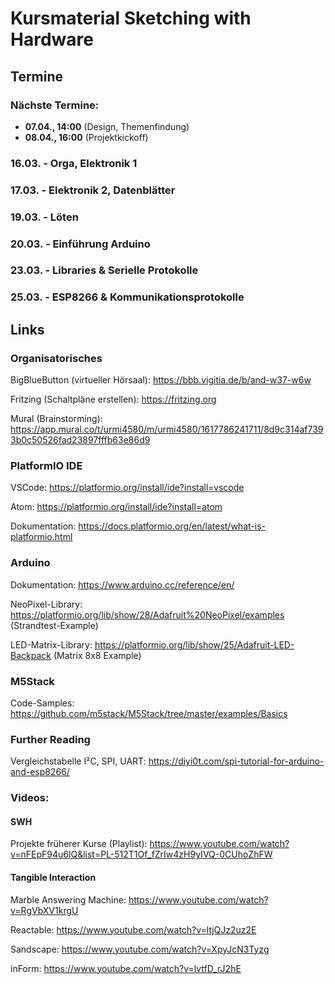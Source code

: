 # Kursmaterial Sketching with Hardware

## Termine

### Nächste Termine:

 * **07.04., 14:00** (Design, Themenfindung)
 * **08.04., 16:00** (Projektkickoff)

### 16.03. - Orga, Elektronik 1

### 17.03. - Elektronik 2, Datenblätter

### 19.03. - Löten

### 20.03. - Einführung Arduino

### 23.03. - Libraries & Serielle Protokolle

### 25.03. - ESP8266 & Kommunikationsprotokolle

## Links

### Organisatorisches

BigBlueButton (virtueller Hörsaal):
<https://bbb.vigitia.de/b/and-w37-w6w>

Fritzing (Schaltpläne erstellen):
<https://fritzing.org>

Mural (Brainstorming):
<https://app.mural.co/t/urmi4580/m/urmi4580/1617786241711/8d9c314af7393b0c50526fad23897fffb63e86d9>

### PlatformIO IDE

VSCode: <https://platformio.org/install/ide?install=vscode>

Atom: <https://platformio.org/install/ide?install=atom>

Dokumentation: <https://docs.platformio.org/en/latest/what-is-platformio.html>

### Arduino

Dokumentation: <https://www.arduino.cc/reference/en/>

NeoPixel-Library: <https://platformio.org/lib/show/28/Adafruit%20NeoPixel/examples> (Strandtest-Example)

LED-Matrix-Library: <https://platformio.org/lib/show/25/Adafruit-LED-Backpack> (Matrix 8x8 Example)

### M5Stack

Code-Samples: <https://github.com/m5stack/M5Stack/tree/master/examples/Basics>

### Further Reading

Vergleichstabelle I²C, SPI, UART: <https://diyi0t.com/spi-tutorial-for-arduino-and-esp8266/>

### Videos:

#### SWH

Projekte früherer Kurse (Playlist): <https://www.youtube.com/watch?v=nFEpF94u6lQ&list=PL-512T1Of_fZrIw4zH9yIVQ-0CUhoZhFW>

#### Tangible Interaction

Marble Answering Machine:
<https://www.youtube.com/watch?v=RgVbXV1krgU>

Reactable:
<https://www.youtube.com/watch?v=ltjQJz2uz2E>

Sandscape:
<https://www.youtube.com/watch?v=XpyJcN3Tyzg>

inForm:
<https://www.youtube.com/watch?v=lvtfD_rJ2hE>
